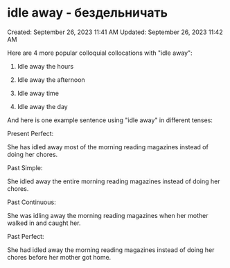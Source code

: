 # idle away - бездельничать

Created: September 26, 2023 11:41 AM
Updated: September 26, 2023 11:42 AM

Here are 4 more popular colloquial collocations with "idle away":

1. Idle away the hours

2. Idle away the afternoon

3. Idle away time

4. Idle away the day

And here is one example sentence using "idle away" in different tenses:

Present Perfect:

She has idled away most of the morning reading magazines instead of doing her chores.

Past Simple:

She idled away the entire morning reading magazines instead of doing her chores.

Past Continuous:

She was idling away the morning reading magazines when her mother walked in and caught her.

Past Perfect:

She had idled away the morning reading magazines instead of doing her chores before her mother got home.